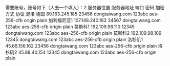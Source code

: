 需要账号，账号如下（人去一个填入）：2
服务器位置	服务器地址	 端口	 密码	 加密方式	 协议	 混淆
德国	89.163.245.185	23456	dongtaiwang.com 123abc	aes-256-cfb	origin	plain
加利福尼亚1	107.148.240.162	34567	dongtaiwang.com 123abc	aes-256-cfb	origin	plain
莫斯科1	192.109.98.110	12345	dongtaiwang.com 123abc	aes-256-cfb	origin	plain
莫斯科2	192.109.98.109	12345	dongtaiwang.com 123abc	aes-256-cfb	origin	plain
洛杉矶1	45.66.156.162	23456	dongtaiwang.com 123abc	aes-256-cfb	origin	plain
洛杉矶2	45.88.40.154	12345	dongtaiwang.com 123abc	aes-256-cfb	origin	plain
